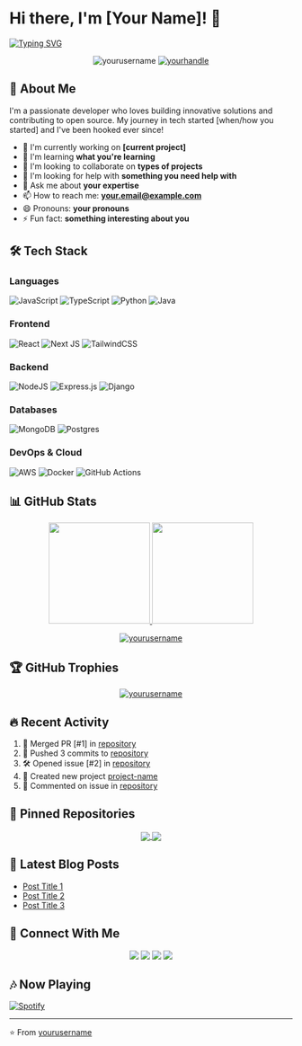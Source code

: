 # Hi there, I'm [Your Name]! 👋

[![Typing SVG](https://readme-typing-svg.demolab.com?font=Fira+Code&pause=1000&width=435&lines=Full+Stack+Developer;Open+Source+Contributor;Tech+Enthusiast;Problem+Solver)](https://git.io/typing-svg)

<p align="center">
  <img src="https://komarev.com/ghpvc/?username=yourusername&label=Profile%20views&color=0e75b6&style=flat" alt="yourusername" /> 
  <a href="https://twitter.com/yourhandle"><img src="https://img.shields.io/twitter/follow/yourhandle?logo=twitter&style=flat" alt="yourhandle" /></a>
</p>

## 🚀 About Me

I'm a passionate developer who loves building innovative solutions and contributing to open source. My journey in tech started [when/how you started] and I've been hooked ever since!

- 🔭 I'm currently working on **[current project]**
- 🌱 I'm learning **what you're learning**
- 👯 I'm looking to collaborate on **types of projects**
- 🤔 I'm looking for help with **something you need help with**
- 💬 Ask me about **your expertise**
- 📫 How to reach me: **your.email@example.com**
- 😄 Pronouns: **your pronouns**
- ⚡ Fun fact: **something interesting about you**

## 🛠 Tech Stack

### Languages
![JavaScript](https://img.shields.io/badge/javascript-%23323330.svg?style=for-the-badge&logo=javascript&logoColor=%23F7DF1E)
![TypeScript](https://img.shields.io/badge/typescript-%23007ACC.svg?style=for-the-badge&logo=typescript&logoColor=white)
![Python](https://img.shields.io/badge/python-3670A0?style=for-the-badge&logo=python&logoColor=ffdd54)
![Java](https://img.shields.io/badge/java-%23ED8B00.svg?style=for-the-badge&logo=openjdk&logoColor=white)

### Frontend
![React](https://img.shields.io/badge/react-%2320232a.svg?style=for-the-badge&logo=react&logoColor=%2361DAFB)
![Next JS](https://img.shields.io/badge/Next-black?style=for-the-badge&logo=next.js&logoColor=white)
![TailwindCSS](https://img.shields.io/badge/tailwindcss-%2338B2AC.svg?style=for-the-badge&logo=tailwind-css&logoColor=white)

### Backend
![NodeJS](https://img.shields.io/badge/node.js-6DA55F?style=for-the-badge&logo=node.js&logoColor=white)
![Express.js](https://img.shields.io/badge/express.js-%23404d59.svg?style=for-the-badge&logo=express&logoColor=%2361DAFB)
![Django](https://img.shields.io/badge/django-%23092E20.svg?style=for-the-badge&logo=django&logoColor=white)

### Databases
![MongoDB](https://img.shields.io/badge/MongoDB-%234ea94b.svg?style=for-the-badge&logo=mongodb&logoColor=white)
![Postgres](https://img.shields.io/badge/postgres-%23316192.svg?style=for-the-badge&logo=postgresql&logoColor=white)

### DevOps & Cloud
![AWS](https://img.shields.io/badge/AWS-%23FF9900.svg?style=for-the-badge&logo=amazon-aws&logoColor=white)
![Docker](https://img.shields.io/badge/docker-%230db7ed.svg?style=for-the-badge&logo=docker&logoColor=white)
![GitHub Actions](https://img.shields.io/badge/github%20actions-%232671E5.svg?style=for-the-badge&logo=githubactions&logoColor=white)

## 📊 GitHub Stats

<p align="center">
  <a href="https://github.com/yourusername">
    <img height="180em" src="https://github-readme-stats.vercel.app/api?username=yourusername&show_icons=true&theme=radical&include_all_commits=true&count_private=true"/>
    <img height="180em" src="https://github-readme-stats.vercel.app/api/top-langs/?username=yourusername&layout=compact&langs_count=8&theme=radical"/>
  </a>
</p>

<p align="center">
  <a href="https://github.com/yourusername">
    <img src="https://github-readme-streak-stats.herokuapp.com/?user=yourusername&theme=radical" alt="yourusername" />
  </a>
</p>

## 🏆 GitHub Trophies

<p align="center">
  <a href="https://github.com/ryo-ma/github-profile-trophy">
    <img src="https://github-profile-trophy.vercel.app/?username=yourusername&theme=radical&no-frame=true&no-bg=true&margin-w=4" alt="yourusername" />
  </a>
</p>

## 🔥 Recent Activity

<!--START_SECTION:activity-->
1. 🎉 Merged PR [#1] in [repository](link)
2. 🚀 Pushed 3 commits to [repository](link)
3. 🛠️ Opened issue [#2] in [repository](link)
4. 🎨 Created new project [project-name](link)
5. 💬 Commented on issue in [repository](link)
<!--END_SECTION:activity-->

## 📌 Pinned Repositories

<p align="center">
  <a href="https://github.com/yourusername/repo1">
    <img align="center" src="https://github-readme-stats.vercel.app/api/pin/?username=yourusername&repo=repo1&theme=radical" />
  </a>
  <a href="https://github.com/yourusername/repo2">
    <img align="center" src="https://github-readme-stats.vercel.app/api/pin/?username=yourusername&repo=repo2&theme=radical" />
  </a>
</p>

## 📝 Latest Blog Posts

<!-- BLOG-POST-LIST:START -->
- [Post Title 1](link)
- [Post Title 2](link)
- [Post Title 3](link)
<!-- BLOG-POST-LIST:END -->

## 🤝 Connect With Me

<p align="center">
  <a href="https://linkedin.com/in/yourprofile"><img src="https://img.shields.io/badge/linkedin-%230077B5.svg?style=for-the-badge&logo=linkedin&logoColor=white"/></a>
  <a href="https://twitter.com/yourhandle"><img src="https://img.shields.io/badge/Twitter-%231DA1F2.svg?style=for-the-badge&logo=Twitter&logoColor=white"/></a>
  <a href="https://dev.to/yourprofile"><img src="https://img.shields.io/badge/dev.to-0A0A0A?style=for-the-badge&logo=dev.to&logoColor=white"/></a>
  <a href="mailto:your.email@example.com"><img src="https://img.shields.io/badge/Gmail-D14836?style=for-the-badge&logo=gmail&logoColor=white"/></a>
</p>

## 🎶 Now Playing

[![Spotify](https://novatorem-git-master.vercel.app/api/spotify)](https://open.spotify.com/user/yourspotifyid)

---

⭐️ From [yourusername](https://github.com/yourusername)
